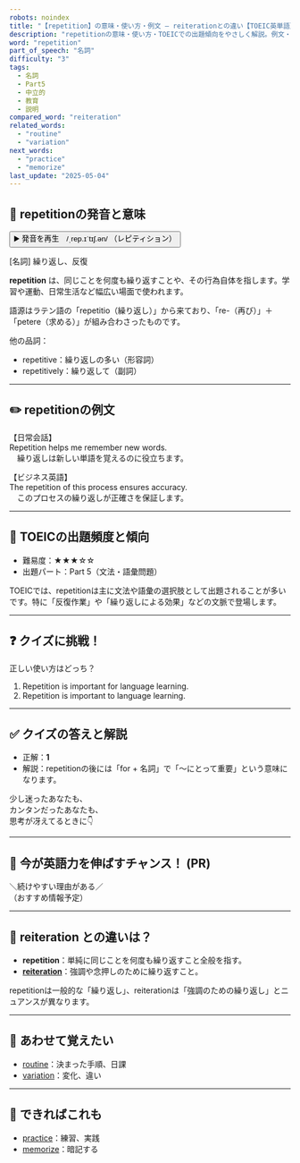 ```yaml
---
robots: noindex
title: "【repetition】の意味・使い方・例文 ― reiterationとの違い【TOEIC英単語】"
description: "repetitionの意味・使い方・TOEICでの出題傾向をやさしく解説。例文・クイズ付きでreiterationとの違いもわかりやすく学べます。"
word: "repetition"
part_of_speech: "名詞"
difficulty: "3"
tags:
  - 名詞
  - Part5
  - 中立的
  - 教育
  - 説明
compared_word: "reiteration"
related_words:
  - "routine"
  - "variation"
next_words:
  - "practice"
  - "memorize"
last_update: "2025-05-04"
---
```


## 🔰 repetitionの発音と意味

<button class="play-audio" onclick="playTTS('repetition')">
  <span class="play-audio-main">
    ▶️ 発音を再生　/ˌrep.ɪˈtɪʃ.ən/
  </span>
  <span class="play-audio-sub">
    （レピティション）
  </span>
</button>

[名詞] 繰り返し、反復

**repetition** は、同じことを何度も繰り返すことや、その行為自体を指します。学習や運動、日常生活など幅広い場面で使われます。

語源はラテン語の「repetitio（繰り返し）」から来ており、「re-（再び）」＋「petere（求める）」が組み合わさったものです。

他の品詞：  
- repetitive：繰り返しの多い（形容詞）
- repetitively：繰り返して（副詞）

---

## ✏️ repetitionの例文

【日常会話】  
Repetition helps me remember new words.  
　繰り返しは新しい単語を覚えるのに役立ちます。

【ビジネス英語】  
The repetition of this process ensures accuracy.  
　このプロセスの繰り返しが正確さを保証します。

---

## 🎯 TOEICの出題頻度と傾向

- 難易度：★★★☆☆
- 出題パート：Part 5（文法・語彙問題）

TOEICでは、repetitionは主に文法や語彙の選択肢として出題されることが多いです。特に「反復作業」や「繰り返しによる効果」などの文脈で登場します。

---

## ❓ クイズに挑戦！

正しい使い方はどっち？

1. Repetition is important for language learning.  
2. Repetition is important to language learning.

---

## ✅ クイズの答えと解説

- 正解：**1**
- 解説：repetitionの後には「for + 名詞」で「～にとって重要」という意味になります。

少し迷ったあなたも、  
カンタンだったあなたも、  
思考が冴えてるときに👇️

---

## 🚀 今が英語力を伸ばすチャンス！ (PR)

<div class="info-center">
＼続けやすい理由がある／<br>  
（おすすめ情報予定）
</div>

---

## 🤔  reiteration との違いは？

- **repetition**：単純に同じことを何度も繰り返すこと全般を指す。
- **[reiteration](/word/reiteration/)**：強調や念押しのために繰り返すこと。

repetitionは一般的な「繰り返し」、reiterationは「強調のための繰り返し」とニュアンスが異なります。

---

## 🧩 あわせて覚えたい

- [routine](/word/routine/)：決まった手順、日課
- [variation](/word/variation/)：変化、違い

---

## 📖 できればこれも

- [practice](/word/practice/)：練習、実践
- [memorize](/word/memorize/)：暗記する

<!-- cvid: aid15_bid49 -->
